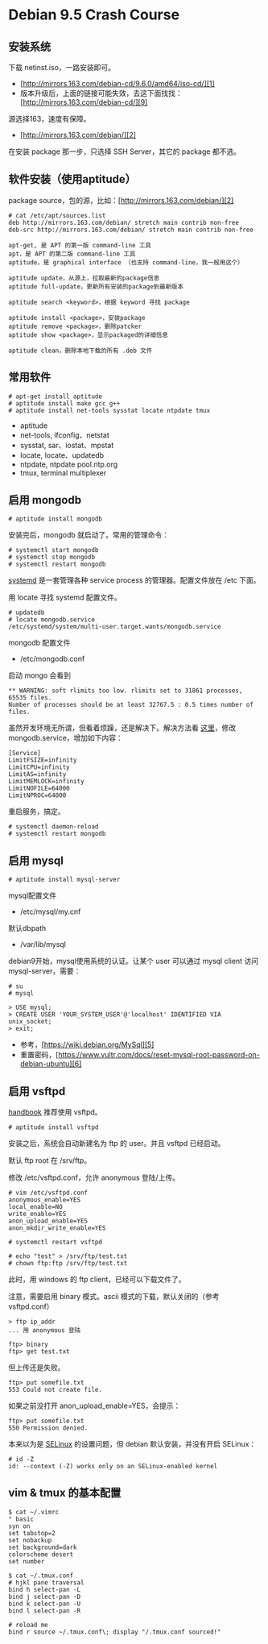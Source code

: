 # Debian 9.5 Crash Course

## 安装系统

下载 netinst.iso，一路安装即可。

* [http://mirrors.163.com/debian-cd/9.6.0/amd64/iso-cd/][1]
* 版本升级后，上面的链接可能失效，去这下面找找：[http://mirrors.163.com/debian-cd/][9]

源选择163，速度有保障。

* [http://mirrors.163.com/debian/][2]

在安装 package 那一步，只选择 SSH Server，其它的 package 都不选。

## 软件安装（使用aptitude）

package source，包的源，比如：[http://mirrors.163.com/debian/][2]

```
# cat /etc/apt/sources.list
deb http://mirrors.163.com/debian/ stretch main contrib non-free
deb-src http://mirrors.163.com/debian/ stretch main contrib non-free
```

```
apt-get, 是 APT 的第一版 command-line 工具
apt，是 APT 的第二版 command-line 工具
aptitude，是 graphical interface （也支持 command-line，我一般用这个）

aptitude update，从源上，拉取最新的package信息
aptitude full-update，更新所有安装的package到最新版本

aptitude search <keyword>，根据 keyword 寻找 package

aptitude install <package>，安装package
aptitude remove <package>，删除patcker
aptitude show <package>，显示packaged的详细信息

aptitude clean，删除本地下载的所有 .deb 文件
```

## 常用软件

```
# apt-get install aptitude
# aptitude install make gcc g++
# aptitude install net-tools sysstat locate ntpdate tmux
```

* aptitude
* net-tools, ifconfig、netstat
* sysstat, sar、iostat、mpstat
* locate, locate、updatedb
* ntpdate, ntpdate pool.ntp.org
* tmux, terminal multiplexer

## 启用 mongodb

```
# aptitude install mongodb
```

安装完后，mongodb 就启动了。常用的管理命令：

```
# systemctl start mongodb
# systemctl stop mongodb
# systemctl restart mongodb
```

[systemd][3] 是一套管理各种 service process 的管理器。配置文件放在 /etc 下面。

用 locate 寻找 systemd 配置文件。

```
# updatedb
# locate mongodb.service
/etc/systemd/system/multi-user.target.wants/mongodb.service
```

mongodb 配置文件

* /etc/mongodb.conf

启动 mongo 会看到

```
** WARNING: soft rlimits too low. rlimits set to 31861 processes, 65535 files.
Number of processes should be at least 32767.5 : 0.5 times number of files.
```

虽然开发环境无所谓，但看着烦躁，还是解决下。解决方法看 [这里][4]，修改 mongodb.service，增加如下内容：

```
[Service]
LimitFSIZE=infinity
LimitCPU=infinity
LimitAS=infinity
LimitMEMLOCK=infinity
LimitNOFILE=64000
LimitNPROC=64000
```

重启服务，搞定。

```
# systemctl daemon-reload
# systemctl restart mongodb
```

## 启用 mysql

```
# aptitude install mysql-server
```

mysql配置文件

* /etc/mysql/my.cnf

默认dbpath

* /var/lib/mysql

debian9开始，mysql使用系统的认证。让某个 user 可以通过 mysql client 访问 mysql-server，需要：
```
# su
# mysql

> USE mysql;
> CREATE USER 'YOUR_SYSTEM_USER'@'localhost' IDENTIFIED VIA unix_socket;
> exit;
```

* 参考，[https://wiki.debian.org/MySql][5]
* 重置密码，[https://www.vultr.com/docs/reset-mysql-root-password-on-debian-ubuntu][6]

## 启用 vsftpd

[handbook][7] 推荐使用 vsftpd。

```
# aptitude install vsftpd
```

安装之后，系统会自动新建名为 ftp 的 user。并且 vsftpd 已经启动。

默认 ftp root 在 /srv/ftp。

修改 /etc/vsftpd.conf，允许 anonymous 登陆/上传。

```
# vim /etc/vsftpd.conf
anonymous_enable=YES
local_enable=NO
write_enable=YES
anon_upload_enable=YES
anon_mkdir_write_enable=YES

# systemctl restart vsftpd

# echo "test" > /srv/ftp/test.txt
# chown ftp:ftp /srv/ftp/test.txt
```

此时，用 windows 的 ftp client，已经可以下载文件了。

注意，需要启用 binary 模式。ascii 模式的下载，默认关闭的（参考 vsftpd.conf）

```
> ftp ip_addr
... 用 anonymous 登陆

ftp> binary
ftp> get test.txt
```

但上传还是失败。

```
ftp> put somefile.txt
553 Could not create file.
```

如果之前没打开 anon_upload_enable=YES，会提示：

```
ftp> put somefile.txt
550 Permission denied.
```

本来以为是 [SELinux][8] 的设置问题，但 debian 默认安装，并没有开启 SELinux：

```
# id -Z
id: --context (-Z) works only on an SELinux-enabled kernel
```



## vim & tmux 的基本配置

```
$ cat ~/.vimrc
" basic
syn on
set tabstop=2
set nobackup
set background=dark
colorscheme desert
set number

$ cat ~/.tmux.conf
# hjkl pane traversal
bind h select-pan -L
bind j select-pan -D
bind k select-pan -U
bind l select-pan -R

# reload me
bind r source ~/.tmux.conf\; display "/.tmux.conf sourced!"
```

[1]:http://mirrors.163.com/debian-cd/9.6.0/amd64/iso-cd/
[2]:http://mirrors.163.com/debian/
[3]:http://www.freedesktop.org/wiki/Software/systemd/
[4]:https://docs.mongodb.com/manual/reference/ulimit/#linux-distributions-using-systemd
[5]:https://wiki.debian.org/MySql
[6]:https://www.vultr.com/docs/reset-mysql-root-password-on-debian-ubuntu
[7]:https://debian-handbook.info/browse/stable/sect.ftp-file-server.html
[8]:https://debian-handbook.info/browse/stable/sect.selinux.html
[9]:http://mirrors.163.com/debian-cd/
